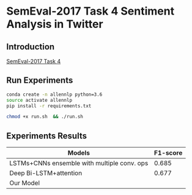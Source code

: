 
# SemEval-2017 Task 4 Sentiment Analysis in Twitter

## Introduction
[SemEval-2017 Task 4](http://alt.qcri.org/semeval2017/task4/index.php?id=data-and-tools)

## Run Experiments

```bash
conda create -n allennlp python=3.6
source activate allennlp
pip install -r requirements.txt
```

```bash
chmod +x run.sh  && ./run.sh
```

## Experiments Results
| Models                                      | F1-score |
|---------------------------------------------|----------|
| LSTMs+CNNs ensemble with multiple conv. ops | 0.685    |
| Deep Bi-LSTM+attention                      | 0.677    |
| Our Model |    |
